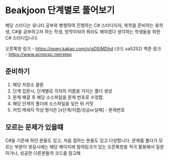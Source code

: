 Beakjoon 단계별로 풀어보기
=============

해당 스터디는 유니티 공부와 병행하여 진행하는 C# 스터디이자, 복학을 준비하는 휴학생,    C#을 공부하고자 하는 학생, 방학이되어 뭐라도 해야겠다 생각하는 학생들을 위한 C# 스터디입니다.

오픈톡방 링크 - https://open.kakao.com/o/gDSiMDhd  (코드 sa5252)
백준 링크 - https://www.acmicpc.net/step

## 준비하기 
1. 해당 저장소 클론 
2. 단계 입문시, 단계별로 각자의 이름을 가지는 폴더 생성
3. 문제 해결 후 해당 소스파일을 문제 번호로 수정함.
4. 해당 단계의 폴더에 소스파일을 넣은 뒤 커밋
5. 커밋 메세지 작성 형식은 [x단계/이름/성공or실패] - 문제번호

## 모르는 문제가 있을떄
C#을 기존에 하던 분들도 있고, 처음 접하는 분들도 있고 다양합니다. 문제를 풀다가 모르는 부분이 생길시에는 해당 페이지에 참여링크가 있는 오픈톡방을 적극 활용해서
질문하거나, 성공한 다른분들의 코드를 참고해  
